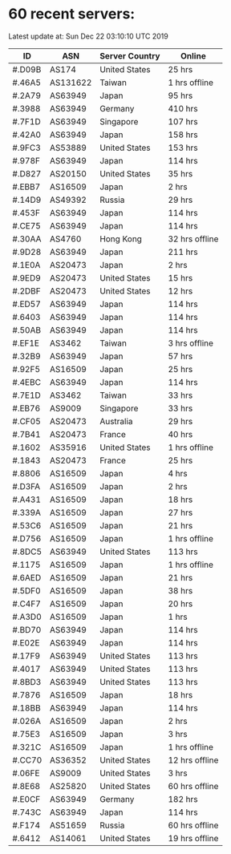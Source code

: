 # 60 recent servers:

Latest update at: Sun Dec 22 03:10:10 UTC 2019

| ID | ASN | Server Country | Online |
| -- | --- | -------------- | ------ |
| #.D09B | AS174 | United States | 25 hrs |
| #.46A5 | AS131622 | Taiwan | 1 hrs offline |
| #.2A79 | AS63949 | Japan | 95 hrs |
| #.3988 | AS63949 | Germany | 410 hrs |
| #.7F1D | AS63949 | Singapore | 107 hrs |
| #.42A0 | AS63949 | Japan | 158 hrs |
| #.9FC3 | AS53889 | United States | 153 hrs |
| #.978F | AS63949 | Japan | 114 hrs |
| #.D827 | AS20150 | United States | 35 hrs |
| #.EBB7 | AS16509 | Japan | 2 hrs |
| #.14D9 | AS49392 | Russia | 29 hrs |
| #.453F | AS63949 | Japan | 114 hrs |
| #.CE75 | AS63949 | Japan | 114 hrs |
| #.30AA | AS4760 | Hong Kong | 32 hrs offline |
| #.9D28 | AS63949 | Japan | 211 hrs |
| #.1E0A | AS20473 | Japan | 2 hrs |
| #.9ED9 | AS20473 | United States | 15 hrs |
| #.2DBF | AS20473 | United States | 12 hrs |
| #.ED57 | AS63949 | Japan | 114 hrs |
| #.6403 | AS63949 | Japan | 114 hrs |
| #.50AB | AS63949 | Japan | 114 hrs |
| #.EF1E | AS3462 | Taiwan | 3 hrs offline |
| #.32B9 | AS63949 | Japan | 57 hrs |
| #.92F5 | AS16509 | Japan | 25 hrs |
| #.4EBC | AS63949 | Japan | 114 hrs |
| #.7E1D | AS3462 | Taiwan | 33 hrs |
| #.EB76 | AS9009 | Singapore | 33 hrs |
| #.CF05 | AS20473 | Australia | 29 hrs |
| #.7B41 | AS20473 | France | 40 hrs |
| #.1602 | AS35916 | United States | 1 hrs offline |
| #.1843 | AS20473 | France | 25 hrs |
| #.8806 | AS16509 | Japan | 4 hrs |
| #.D3FA | AS16509 | Japan | 2 hrs |
| #.A431 | AS16509 | Japan | 18 hrs |
| #.339A | AS16509 | Japan | 27 hrs |
| #.53C6 | AS16509 | Japan | 21 hrs |
| #.D756 | AS16509 | Japan | 1 hrs offline |
| #.8DC5 | AS63949 | United States | 113 hrs |
| #.1175 | AS16509 | Japan | 1 hrs offline |
| #.6AED | AS16509 | Japan | 21 hrs |
| #.5DF0 | AS16509 | Japan | 38 hrs |
| #.C4F7 | AS16509 | Japan | 20 hrs |
| #.A3D0 | AS16509 | Japan | 1 hrs |
| #.BD70 | AS63949 | Japan | 114 hrs |
| #.E02E | AS63949 | Japan | 114 hrs |
| #.17F9 | AS63949 | United States | 113 hrs |
| #.4017 | AS63949 | United States | 113 hrs |
| #.8BD3 | AS63949 | United States | 113 hrs |
| #.7876 | AS16509 | Japan | 18 hrs |
| #.18BB | AS63949 | Japan | 114 hrs |
| #.026A | AS16509 | Japan | 2 hrs |
| #.75E3 | AS16509 | Japan | 3 hrs |
| #.321C | AS16509 | Japan | 1 hrs offline |
| #.CC70 | AS36352 | United States | 12 hrs offline |
| #.06FE | AS9009 | United States | 3 hrs |
| #.8E68 | AS25820 | United States | 60 hrs offline |
| #.E0CF | AS63949 | Germany | 182 hrs |
| #.743C | AS63949 | Japan | 114 hrs |
| #.F174 | AS51659 | Russia | 60 hrs offline |
| #.6412 | AS14061 | United States | 19 hrs offline |

